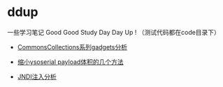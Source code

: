 # ddup
一些学习笔记  Good Good Study Day Day Up ! （测试代码都在code目录下）


- [CommonsCollections系列gadgets分析](https://github.com/SPuerBRead/ddup/blob/master/CommonsCollections%E7%B3%BB%E5%88%97gadgets%E5%88%86%E6%9E%90/CommonsCollections%E7%B3%BB%E5%88%97gadgets%E5%88%86%E6%9E%90.md)

- [缩小ysoserial payload体积的几个方法](https://github.com/SPuerBRead/ddup/blob/master/%E7%BC%A9%E5%B0%8Fysoserial%20payload%E4%BD%93%E7%A7%AF%E7%9A%84%E5%87%A0%E4%B8%AA%E6%96%B9%E6%B3%95/%E7%BC%A9%E5%B0%8Fysoserial%20payload%E4%BD%93%E7%A7%AF%E7%9A%84%E5%87%A0%E4%B8%AA%E6%96%B9%E6%B3%95.md)

- [JNDI注入分析](https://github.com/SPuerBRead/ddup/blob/master/JNDI%E6%B3%A8%E5%85%A5%E5%88%86%E6%9E%90/JNDI%E6%B3%A8%E5%85%A5%E5%88%86%E6%9E%90.md)
